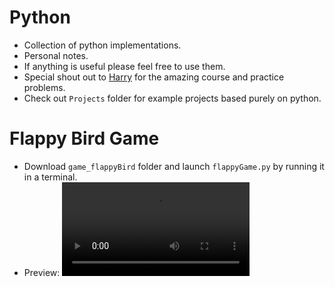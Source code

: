 # Python
- Collection of python implementations.
- Personal notes.
- If anything is useful please feel free to use them.
- Special shout out to [Harry](https://www.codewithharry.com/) for the amazing course and practice problems.
- Check out `Projects` folder for example projects based purely on python.

# Flappy Bird Game
- Download `game_flappyBird` folder and launch `flappyGame.py` by running it in a terminal.
- Preview:
  ![gamePlay](/gameplay/gameplay.wmv)
